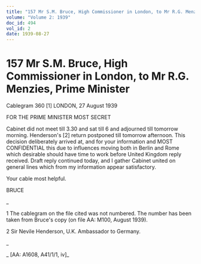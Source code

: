 ```yaml
---
title: "157 Mr S.M. Bruce, High Commissioner in London, to Mr R.G. Menzies, Prime Minister"
volume: "Volume 2: 1939"
doc_id: 494
vol_id: 2
date: 1939-08-27
---
```


# 157 Mr S.M. Bruce, High Commissioner in London, to Mr R.G. Menzies, Prime Minister

Cablegram 360 [1] LONDON, 27 August 1939

FOR THE PRIME MINISTER MOST SECRET

Cabinet did not meet till 3.30 and sat till 6 and adjourned till tomorrow morning. Henderson's [2] return postponed till tomorrow afternoon. This decision deliberately arrived at, and for your information and MOST CONFIDENTIAL this due to influences moving both in Berlin and Rome which desirable should have time to work before United Kingdom reply received. Draft reply continued today, and I gather Cabinet united on general lines which from my information appear satisfactory.

Your cable most helpful.

BRUCE

_

1 The cablegram on the file cited was not numbered. The number has been taken from Bruce's copy (on file AA: M100, August 1939).

2 Sir Nevile Henderson, U.K. Ambassador to Germany.

_

_ [AA: A1608, A41/1/1, iv]_
